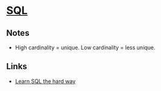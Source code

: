 # [SQL](http://www.wikiwand.com/en/SQL)
## Notes
- High cardinality = unique. Low cardinality = less unique.

## Links
- [Learn SQL the hard way](https://learncodethehardway.org/sql/)
